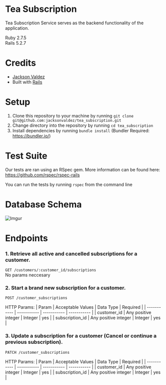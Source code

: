 # Tea Subscription

Tea Subscription Service serves as the backend functionality of the application.

Ruby 2.7.5  
Rails 5.2.7

# Credits
- [Jackson Valdez](https://github.com/jacksonvaldez)
- Built with [Rails](https://rubyonrails.org/)

# Setup

1. Clone this repository to your machine by running `git clone git@github.com:jacksonvaldez/tea_subscription.git`
2. Change directory into the repository by running `cd tea_subscription`
3. Install dependencies by running `bundle install` (Bundler Required: https://bundler.io/)

# Test Suite
Our tests are ran using an RSpec gem. More information can be found here: https://github.com/rspec/rspec-rails

You can run the tests by running `rspec` from the command line

# Database Schema
![Imgur](https://i.imgur.com/TSoTo7G.png)

# Endpoints
### 1. Retrieve all active and cancelled subscriptions for a customer.  
`GET /customers/:customer_id/subscriptions`  
No params neccesary


### 2. Start a brand new subscription for a customer.  
`POST /customer_subscriptions`  

HTTP Params:
| Param | Acceptable Values | Data Type   | Required |
| ----------- | ----------- | ----------- | ----------- |
| customer_id | Any positive integer | Integer | yes |
| subscription_id | Any positive integer | Integer | yes |


### 3. Update a subscription for a customer (Cancel or continue a previous subscription).  
`PATCH /customer_subscriptions`  

HTTP Params:
| Param | Acceptable Values | Data Type   | Required |
| ----------- | ----------- | ----------- | ----------- |
| customer_id | Any positive integer | Integer | yes |
| subscription_id | Any positive integer | Integer | yes |
